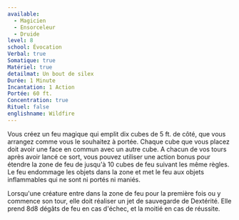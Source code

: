 ```yaml
---
available:
  - Magicien
  - Ensorceleur
  - Druide
level: 8
school: Évocation
Verbal: true
Somatique: true
Matériel: true
detailmat: Un bout de silex
Durée: 1 Minute
Incantation: 1 Action
Portée: 60 ft.
Concentration: true
Rituel: false
englishname: Wildfire
---
```

Vous créez un feu magique qui emplit dix cubes de 5 ft. de côté, que vous arrangez comme vous le souhaitez à portée. Chaque cube que vous placez doit avoir une face en commun avec un autre cube. A chacun de vos tours après avoir lancé ce sort, vous pouvez utiliser une action bonus pour étendre la zone de feu de jusqu'à 10 cubes de feu suivant les même règles. Le feu endommage les objets dans la zone et met le feu aux objets inflammables qui ne sont ni portés ni maniés.

Lorsqu'une créature entre dans la zone de feu pour la première fois ou y commence son tour, elle doit réaliser un jet de sauvegarde de Dextérité. Elle prend 8d8 dégâts de feu en cas d'échec, et la moitié en cas de réussite.
